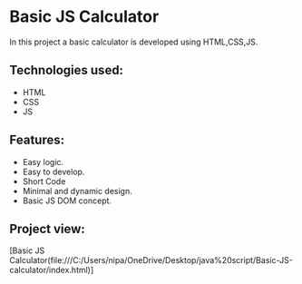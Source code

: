 # Basic JS Calculator
In this project a basic calculator is developed using HTML,CSS,JS.

## Technologies used:

  * HTML
  * CSS
  * JS

## Features:

  * Easy logic.
  * Easy to develop.
  * Short Code
  * Minimal and dynamic design.
  * Basic JS DOM concept.

## Project view:
[Basic JS Calculator(file:///C:/Users/nipa/OneDrive/Desktop/java%20script/Basic-JS-calculator/index.html)]
